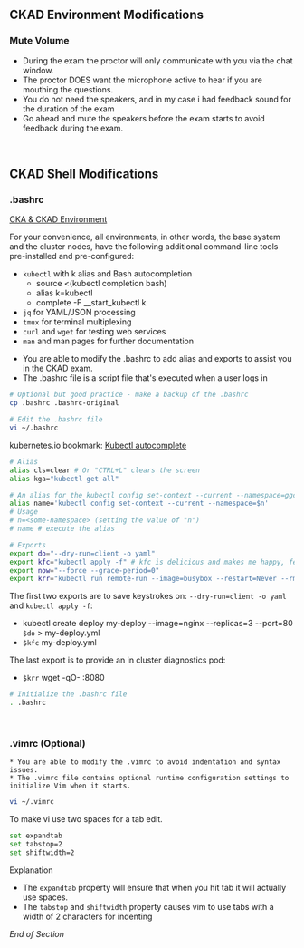## CKAD Environment Modifications

### Mute Volume 

* During the exam the proctor will only communicate with you via the chat window. 
* The proctor DOES want the microphone active to hear if you are mouthing the questions.
* You do not need the speakers, and in my case i had feedback sound for the duration of the exam
* Go ahead and mute the speakers before the exam starts to avoid feedback during the exam.
<br />

## CKAD Shell Modifications

### .bashrc

[CKA & CKAD Environment](https://docs.linuxfoundation.org/tc-docs/certification/tips-cka-and-ckad#cka-and-ckad-environment)

For your convenience, all environments, in other words, the base system and the cluster nodes, have the following additional command-line tools pre-installed and pre-configured:
* `kubectl` with k alias and Bash autocompletion
    * source <(kubectl completion bash)
    * alias k=kubectl
    * complete -F __start_kubectl k
* `jq` for YAML/JSON processing
* `tmux` for terminal multiplexing
* `curl` and `wget` for testing web services
* `man` and man pages for further documentation

- You are able to modify the .bashrc to add alias and exports to assist you in the CKAD exam.
- The .bashrc file is a script file that's executed when a user logs in

```bash
# Optional but good practice - make a backup of the .bashrc
cp .bashrc .bashrc-original
```

```bash
# Edit the .bashrc file
vi ~/.bashrc
```

kubernetes.io bookmark: [Kubectl autocomplete](https://kubernetes.io/docs/reference/kubectl/cheatsheet/#bash)

```bash
# Alias
alias cls=clear # Or "CTRL+L" clears the screen
alias kga="kubectl get all"

# An alias for the kubectl config set-context --current --namespace=ggckad-s2 command
alias name='kubectl config set-context --current --namespace=$n'
# Usage 
# n=<some-namespace> (setting the value of "n")
# name # execute the alias

# Exports
export do="--dry-run=client -o yaml"
export kfc="kubectl apply -f" # kfc is delicious and makes me happy, feel free to change to kaf
export now="--force --grace-period=0"
export krr="kubectl run remote-run --image=busybox --restart=Never --rm -it --"
```

The first two exports are to save keystrokes on: `--dry-run=client -o yaml` and `kubectl apply -f`:
- kubectl create deploy my-deploy --image=nginx --replicas=3 --port=80 `$do` > my-deploy.yml
- `$kfc` my-deploy.yml

The last export is to provide an in cluster diagnostics pod:
- `$krr` wget -qO- <service>:8080

```bash
# Initialize the .bashrc file
. .bashrc
```
<br />

### .vimrc (Optional)

    * You are able to modify the .vimrc to avoid indentation and syntax issues.
    * The .vimrc file contains optional runtime configuration settings to initialize Vim when it starts.

```bash
vi ~/.vimrc
```

To make vi use two spaces for a tab edit.

```bash
set expandtab
set tabstop=2
set shiftwidth=2
```

Explanation

- The `expandtab` property will ensure that when you hit tab it will actually use spaces.
- The `tabstop` and `shiftwidth` property causes vim to use tabs with a width of 2 characters for indenting

_End of Section_
